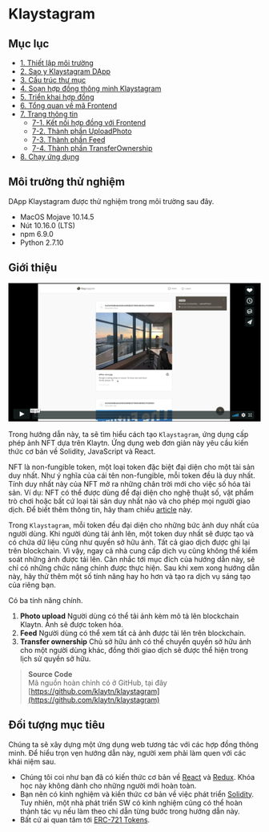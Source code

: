 # Klaystagram

## Mục lục <a href="#table-of-contents" id="table-of-contents"></a>

* [1. Thiết lập môi trường](1.-environment-setup.md)
* [2. Sao y Klaystagram DApp](2.-clone-klaystagram-dapp.md)
* [3. Cấu trúc thư mục](3.-directory-structure.md)
* [4. Soạn hợp đồng thông minh Klaystagram](4.-write-klaystagram-smart-contract.md)
* [5. Triển khai hợp đồng](5.-deploy-contract.md)
* [6. Tổng quan về mã Frontend](6.-frontend-code-overview.md)
* [7. Trang thông tin](7.-feedpage/)
  * [7-1. Kết nối hợp đồng với Frontend](7.-feedpage/7-1.-connect-contract-to-frontend.md)
  * [7-2. Thành phần UploadPhoto](7.-feedpage/7-2.-uploadphoto-component.md)
  * [7-3. Thành phần Feed](7.-feedpage/7-3.-feed-component.md)
  * [7-4. Thành phần TransferOwnership](7.-feedpage/7-4.-transferownership-component.md)
* [8. Chạy ứng dụng](8.-run-app.md)

## Môi trường thử nghiệm <a href="#testing-environment" id="testing-environment"></a>

DApp Klaystagram được thử nghiệm trong môi trường sau đây.

* MacOS Mojave 10.14.5
* Nút 10.16.0 (LTS)
* npm 6.9.0
* Python 2.7.10

## Giới thiệu <a href="#introduction" id="introduction"></a>

[![Video giới thiệu về Klaystagram](../../../bapp/tutorials/klaystagram/images/klaystagram-video-poster.png)](https://vimeo.com/327033594)

Trong hướng dẫn này, ta sẽ tìm hiểu cách tạo `Klaystagram`, ứng dụng cấp phép ảnh NFT dựa trên Klaytn. Ứng dụng web đơn giản này yêu cầu kiến thức cơ bản về Solidity, JavaScript và React.

NFT là non-fungible token, một loại token đặc biệt đại diện cho một tài sản duy nhất. Như ý nghĩa của cái tên non-fungible, mỗi token đều là duy nhất. Tính duy nhất này của NFT mở ra những chân trời mới cho việc số hóa tài sản. Ví dụ: NFT có thể được dùng để đại diện cho nghệ thuật số, vật phẩm trò chơi hoặc bất cứ loại tài sản duy nhất nào và cho phép mọi người giao dịch. Để biết thêm thông tin, hãy tham chiếu [article](https://coincentral.com/nfts-non-fungible-tokens/) này.

Trong `Klaystagram`, mỗi token đều đại diện cho những bức ảnh duy nhất của người dùng. Khi người dùng tải ảnh lên, một token duy nhất sẽ được tạo và có chứa dữ liệu cũng như quyền sở hữu ảnh. Tất cả giao dịch được ghi lại trên blockchain. Vì vậy, ngay cả nhà cung cấp dịch vụ cũng không thể kiểm soát những ảnh được tải lên. Cân nhắc tới mục đích của hướng dẫn này, sẽ chỉ có những chức năng chính được thực hiện. Sau khi xem xong hướng dẫn này, hãy thử thêm một số tính năng hay ho hơn và tạo ra dịch vụ sáng tạo của riêng bạn.

Có ba tính năng chính.

1. **Photo upload** Người dùng có thể tải ảnh kèm mô tả lên blockchain Klaytn. Ảnh sẽ được token hóa.
2. **Feed** Người dùng có thể xem tất cả ảnh được tải lên trên blockchain.
3. **Transfer ownership** Chủ sở hữu ảnh có thể chuyển quyền sở hữu ảnh cho một người dùng khác, đồng thời giao dịch sẽ được thể hiện trong lịch sử quyền sở hữu.

> **Source Code**\
  Mã nguồn hoàn chỉnh có ở GitHub, tại đây [https://github.com/klaytn/klaystagram](https://github.com/klaytn/klaystagram)

## Đối tượng mục tiêu <a href="#intended-audience" id="intended-audience"></a>

Chúng ta sẽ xây dựng một ứng dụng web tương tác với các hợp đồng thông minh. Để hiểu trọn vẹn hướng dẫn này, người xem phải làm quen với các khái niệm sau.

* Chúng tôi coi như bạn đã có kiến thức cơ bản về [React](https://reactjs.org/) và [Redux](https://redux.js.org/). Khóa học này không dành cho những người mới hoàn toàn.
* Bạn nên có kinh nghiệm và kiến thức cơ bản về việc phát triển [Solidity](https://solidity.readthedocs.io/en/v0.5.10/). Tuy nhiên, một nhà phát triển SW có kinh nghiệm cũng có thể hoàn thành tác vụ nếu làm theo chỉ dẫn từng bước trong hướng dẫn này.
* Bất cứ ai quan tâm tới [ERC-721 Tokens](http://erc721.org/).

